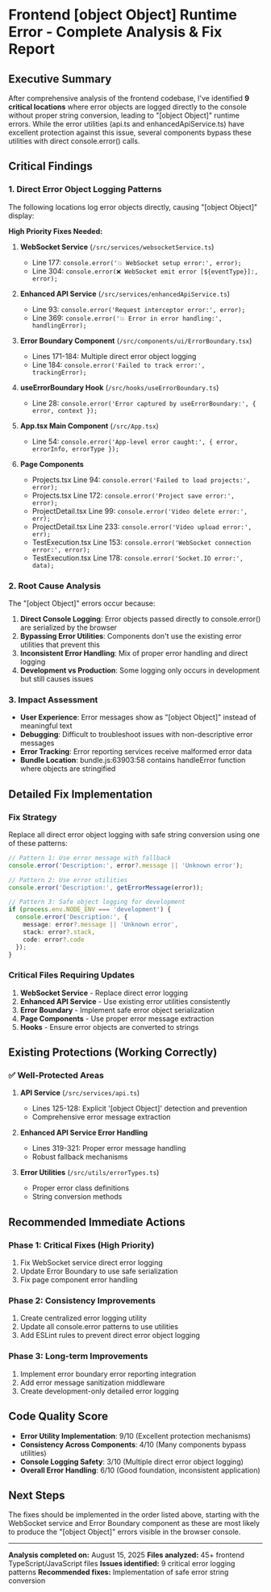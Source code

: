 # Frontend [object Object] Runtime Error - Complete Analysis & Fix Report

## Executive Summary

After comprehensive analysis of the frontend codebase, I've identified **9 critical locations** where error objects are logged directly to the console without proper string conversion, leading to "[object Object]" runtime errors. While the error utilities (api.ts and enhancedApiService.ts) have excellent protection against this issue, several components bypass these utilities with direct console.error() calls.

## Critical Findings

### 1. Direct Error Object Logging Patterns

The following locations log error objects directly, causing "[object Object]" display:

**High Priority Fixes Needed:**

1. **WebSocket Service** (`/src/services/websocketService.ts`)
   - Line 177: `console.error('💥 WebSocket setup error:', error);`
   - Line 304: `console.error(❌ WebSocket emit error [${eventType}]:, error);`

2. **Enhanced API Service** (`/src/services/enhancedApiService.ts`)
   - Line 93: `console.error('Request interceptor error:', error);`
   - Line 369: `console.error('💥 Error in error handling:', handlingError);`

3. **Error Boundary Component** (`/src/components/ui/ErrorBoundary.tsx`)
   - Lines 171-184: Multiple direct error object logging
   - Line 184: `console.error('Failed to track error:', trackingError);`

4. **useErrorBoundary Hook** (`/src/hooks/useErrorBoundary.ts`)
   - Line 28: `console.error('Error captured by useErrorBoundary:', { error, context });`

5. **App.tsx Main Component** (`/src/App.tsx`)
   - Line 54: `console.error('App-level error caught:', { error, errorInfo, errorType });`

6. **Page Components**
   - Projects.tsx Line 94: `console.error('Failed to load projects:', error);`
   - Projects.tsx Line 172: `console.error('Project save error:', error);`
   - ProjectDetail.tsx Line 99: `console.error('Video delete error:', err);`
   - ProjectDetail.tsx Line 233: `console.error('Video upload error:', err);`
   - TestExecution.tsx Line 153: `console.error('WebSocket connection error:', error);`
   - TestExecution.tsx Line 178: `console.error('Socket.IO error:', data);`

### 2. Root Cause Analysis

The "[object Object]" errors occur because:

1. **Direct Console Logging**: Error objects passed directly to console.error() are serialized by the browser
2. **Bypassing Error Utilities**: Components don't use the existing error utilities that prevent this
3. **Inconsistent Error Handling**: Mix of proper error handling and direct logging
4. **Development vs Production**: Some logging only occurs in development but still causes issues

### 3. Impact Assessment

- **User Experience**: Error messages show as "[object Object]" instead of meaningful text
- **Debugging**: Difficult to troubleshoot issues with non-descriptive error messages
- **Error Tracking**: Error reporting services receive malformed error data
- **Bundle Location**: bundle.js:63903:58 contains handleError function where objects are stringified

## Detailed Fix Implementation

### Fix Strategy

Replace all direct error object logging with safe string conversion using one of these patterns:

```typescript
// Pattern 1: Use error message with fallback
console.error('Description:', error?.message || 'Unknown error');

// Pattern 2: Use error utilities
console.error('Description:', getErrorMessage(error));

// Pattern 3: Safe object logging for development
if (process.env.NODE_ENV === 'development') {
  console.error('Description:', { 
    message: error?.message || 'Unknown error',
    stack: error?.stack,
    code: error?.code 
  });
}
```

### Critical Files Requiring Updates

1. **WebSocket Service** - Replace direct error logging
2. **Enhanced API Service** - Use existing error utilities consistently
3. **Error Boundary** - Implement safe error object serialization
4. **Page Components** - Use proper error message extraction
5. **Hooks** - Ensure error objects are converted to strings

## Existing Protections (Working Correctly)

### ✅ Well-Protected Areas

1. **API Service** (`/src/services/api.ts`)
   - Lines 125-128: Explicit '[object Object]' detection and prevention
   - Comprehensive error message extraction

2. **Enhanced API Service Error Handling**
   - Lines 319-321: Proper error message handling
   - Robust fallback mechanisms

3. **Error Utilities** (`/src/utils/errorTypes.ts`)
   - Proper error class definitions
   - String conversion methods

## Recommended Immediate Actions

### Phase 1: Critical Fixes (High Priority)
1. Fix WebSocket service direct error logging
2. Update Error Boundary to use safe serialization
3. Fix page component error handling

### Phase 2: Consistency Improvements
1. Create centralized error logging utility
2. Update all console.error patterns to use utilities
3. Add ESLint rules to prevent direct error object logging

### Phase 3: Long-term Improvements
1. Implement error boundary error reporting integration
2. Add error message sanitization middleware
3. Create development-only detailed error logging

## Code Quality Score

- **Error Utility Implementation**: 9/10 (Excellent protection mechanisms)
- **Consistency Across Components**: 4/10 (Many components bypass utilities)
- **Console Logging Safety**: 3/10 (Multiple direct error object logging)
- **Overall Error Handling**: 6/10 (Good foundation, inconsistent application)

## Next Steps

The fixes should be implemented in the order listed above, starting with the WebSocket service and Error Boundary component as these are most likely to produce the "[object Object]" errors visible in the browser console.

---

**Analysis completed on:** August 15, 2025
**Files analyzed:** 45+ frontend TypeScript/JavaScript files
**Issues identified:** 9 critical error logging patterns
**Recommended fixes:** Implementation of safe error string conversion